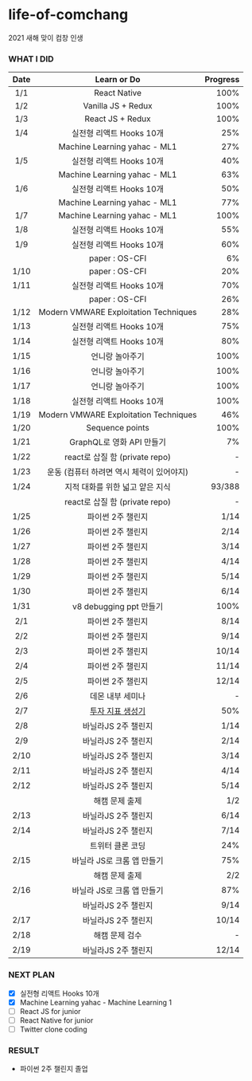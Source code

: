 # life-of-comchang

2021 새해 맞이 컴창 인생

### WHAT I DID

| Date | Learn or Do | Progress |
|:------:|:-----------:|---------:|
| 1/1 |  React Native | 100% |
| 1/2 | Vanilla JS + Redux | 100% |
| 1/3 | React JS + Redux | 100% |
| 1/4 | 실전형 리액트 Hooks 10개 | 25% |
|     | Machine Learning yahac - ML1 | 27% |
| 1/5 | 실전형 리액트 Hooks 10개 | 40% |
|     | Machine Learning yahac - ML1 | 63% |
| 1/6 | 실전형 리액트 Hooks 10개 | 50% |
|     | Machine Learning yahac - ML1 | 77% |
| 1/7 | Machine Learning yahac - ML1 | 100% |
| 1/8 | 실전형 리액트 Hooks 10개 | 55% |
| 1/9 | 실전형 리액트 Hooks 10개 | 60% |
|     | paper : OS-CFI | 6% |
| 1/10 | paper : OS-CFI | 20% |
| 1/11 | 실전형 리액트 Hooks 10개 | 70% |
|      | paper : OS-CFI | 26% |
| 1/12 | Modern VMWARE Exploitation Techniques | 28% |
| 1/13 | 실전형 리액트 Hooks 10개 | 75% |
| 1/14 | 실전형 리액트 Hooks 10개 | 80% |
| 1/15 | 언니랑 놀아주기 | 100% |
| 1/16 | 언니랑 놀아주기 | 100% |
| 1/17 | 언니랑 놀아주기 | 100% |
| 1/18 | 실전형 리액트 Hooks 10개 | 100% |
| 1/19 | Modern VMWARE Exploitation Techniques | 46% |
| 1/20 | Sequence points | 100% |
| 1/21 | GraphQL로 영화 API 만들기 | 7% |
| 1/22 | react로 삽질 함 (private repo) | - |
| 1/23 | 운동 (컴퓨터 하려면 역시 체력이 있어야지) | - |
| 1/24 | 지적 대화를 위한 넓고 얕은 지식 | 93/388 |
|      | react로 삽질 함 (private repo) | - |
| 1/25 | 파이썬 2주 챌린지 | 1/14 |
| 1/26 | 파이썬 2주 챌린지 | 2/14 |
| 1/27 | 파이썬 2주 챌린지 | 3/14 |
| 1/28 | 파이썬 2주 챌린지 | 4/14 |
| 1/29 | 파이썬 2주 챌린지 | 5/14 |
| 1/30 | 파이썬 2주 챌린지 | 6/14 |
| 1/31 | v8 debugging ppt 만들기 | 100% |
| 2/1 | 파이썬 2주 챌린지 | 8/14 |
| 2/2 | 파이썬 2주 챌린지 | 9/14 |
| 2/3 | 파이썬 2주 챌린지 | 10/14 |
| 2/4 | 파이썬 2주 챌린지 | 11/14 |
| 2/5 | 파이썬 2주 챌린지 | 12/14 |
| 2/6 | 데몬 내부 세미나 | - |
| 2/7 | [투자 지표 생성기](https://github.com/rls1004/investment_indicator_generator) | 50% |\
| 2/8 | 바닐라JS 2주 챌린지 | 1/14 |
| 2/9 | 바닐라JS 2주 챌린지 | 2/14 |
| 2/10 | 바닐라JS 2주 챌린지 | 3/14 |
| 2/11 | 바닐라JS 2주 챌린지 | 4/14 |
| 2/12 | 바닐라JS 2주 챌린지 | 5/14 |
|      | 해캠 문제 출제 | 1/2 |
| 2/13 | 바닐라JS 2주 챌린지 | 6/14 |
| 2/14 | 바닐라JS 2주 챌린지 | 7/14 |
|      | 트위터 클론 코딩 | 24% |
| 2/15 | 바닐라 JS로 크롬 앱 만들기 | 75% |
|      | 해캠 문제 출제 | 2/2 |
| 2/16 | 바닐라 JS로 크롬 앱 만들기 | 87% |
|      |  바닐라JS 2주 챌린지 | 9/14 |
| 2/17 | 바닐라JS 2주 챌린지 | 10/14 |
| 2/18 | 해캠 문제 검수 | - |
| 2/19 | 바닐라JS 2주 챌린지 | 12/14 |

### NEXT PLAN

- [x] 실전형 리액트 Hooks 10개
- [x] Machine Learning yahac - Machine Learning 1
- [ ] React JS for junior
- [ ] React Native for junior
- [ ] Twitter clone coding

### RESULT

- 파이썬 2주 챌린지 졸업
